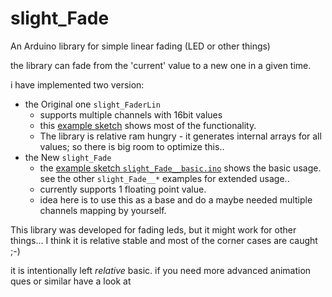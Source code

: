 # slight_Fade
An Arduino library for simple linear fading (LED or other things)

the library can fade from the 'current' value to a new one in a given time.

i have implemented two version:
- the Original one `slight_FaderLin`
    - supports multiple channels with 16bit values
    - this [example sketch](/examples/slight_FaderLin__test/slight_FaderLin__test.ino) shows most of the functionality.
    - The library is relative ram hungry - it generates internal arrays for all values;
    so there is big room to optimize this..
- the New `slight_Fade`
    - the [example sketch `slight_Fade__basic.ino`](/examples/slight_Fade__basic/slight_Fade__basic.ino) shows the basic usage. see the other `slight_Fade__*` examples for extended usage..
    - currently supports 1 floating point value.
    - idea here is to use this as a base and do a maybe needed multiple channels mapping by yourself.

This library was developed for fading leds, but it might work for other things...
I think it is relative stable and most of the corner cases are caught ;-)

it is intentionally left *relative* basic.
if you need more advanced animation ques or similar have a look at  